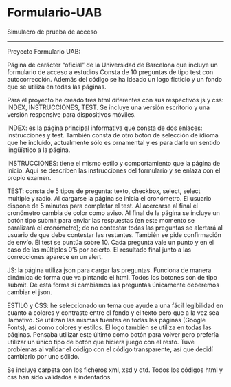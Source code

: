 # Formulario-UAB
Simulacro de prueba de acceso

__________________________________________________________________________________________________________________
Proyecto Formulario UAB:

Página de carácter “oficial” de la Universidad de Barcelona que incluye un formulario de acceso a estudios Consta de 10 preguntas de tipo test con autocorrección. Además del código se ha ideado un logo ficticio y un fondo que se utiliza en todas las páginas.

Para el proyecto he creado tres html diferentes con sus respectivos js y css: INDEX, INSTRUCCIONES, TEST. Se incluye una versión escritorio y una versión responsive para dispositivos móviles.

INDEX: es la página principal informativa que consta de dos enlaces: instrucciones y test. También consta de otro botón de selección de idioma que he incluído, actualmente sólo es ornamental y es para darle un sentido lingüístico a la página.

INSTRUCCIONES: tiene el mismo estilo y comportamiento que la página de inicio. Aquí se describen las instrucciones del formulario y se enlaza con el propio examen.

TEST: consta de 5 tipos de pregunta: texto, checkbox, select, select multiple y radio. Al cargarse la página se inicia el cronómetro. El usuario dispone de 5 minutos para completar el test. Al acercarse al final el cronómetro cambia de color como aviso. Al final de la página se incluye un botón tipo submit para enviar las respuestas (en este momento se paralizará el cronómetro); de no contestar todas las preguntas se alertará al usuario de que debe contestar las restantes. También se pide confirmación de envío. El test se puntúa sobre 10. Cada pregunta vale un punto y en el caso de las múltiples 0’5 por acierto. El resultado final junto a las correcciones aparece en un alert.

JS: la página utiliza json para cargar las preguntas. Funciona de manera dinámica de forma que va pintando el html. Todos los botones son de tipo submit. De esta forma si cambiamos las preguntas únicamente deberemos cambiar el json.

ESTILO y CSS: he seleccionado un tema que ayude a una fácil legibilidad en cuanto a colores y contraste entre el fondo y el texto pero que a la vez sea llamativo. Se utilizan las mismas fuentes en todas las páginas (Google Fonts), así como colores y estilos. El logo también se utiliza en todas las páginas. Pensaba utilizar este último como botón para volver pero prefería utilizar un único tipo de botón que hiciera juego con el resto. Tuve problemas al validar el código con el código transparente, así que decidí cambiarlo por uno sólido.

Se incluye carpeta con los ficheros xml, xsd y dtd. Todos los códigos html y css han sido validados e indentados.
